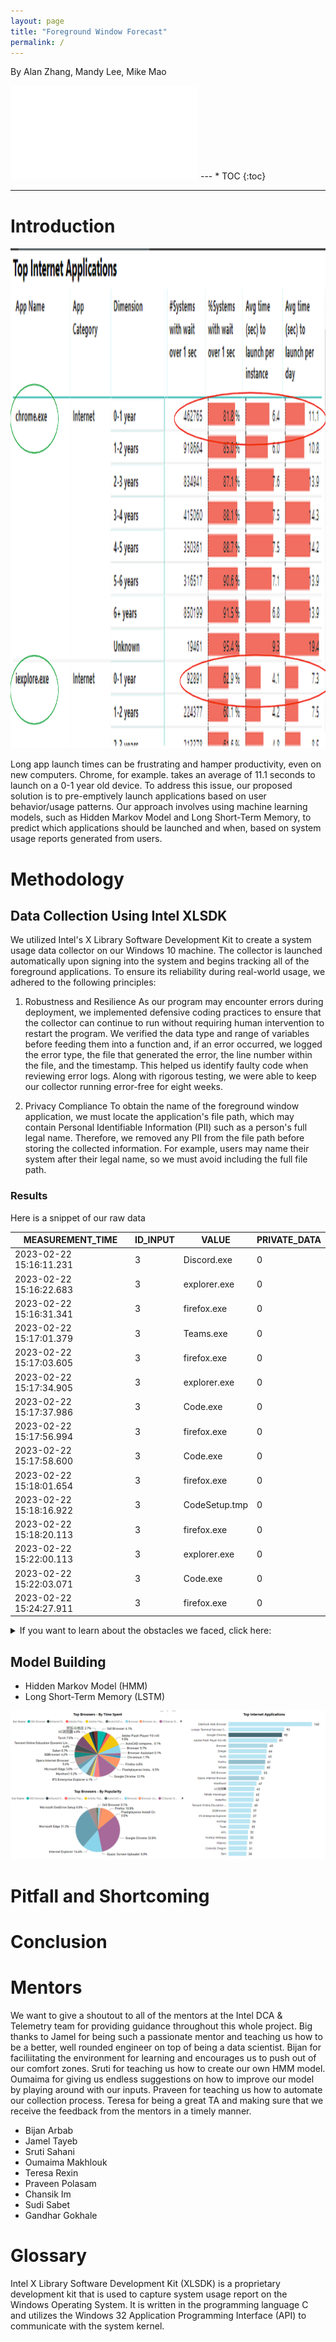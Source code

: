 ```yaml
---
layout: page
title: "Foreground Window Forecast"
permalink: /
---
```

By Alan Zhang, Mandy Lee, Mike Mao
<link rel="stylesheet" href="style.css">
<iframe src="assets\experiment5.html" frameBorder=0></iframe>
---
* TOC
{:toc}

---

# Introduction
<img src="assets\avg_launch_time.png" class="center" height=800 alt="Image of the average launch time of Google Chrome and Windows Explorer across machines of varying ages." />

Long app launch times can be frustrating and hamper productivity, even on new computers. Chrome, for example. takes an average of 11.1 seconds to launch on a 0-1 year old device. To address this issue, our proposed solution is to pre-emptively launch applications based on user behavior/usage patterns. Our approach involves using machine learning models, such as Hidden Markov Model and Long Short-Term Memory, to predict which applications should be launched and when, based on system usage reports generated from users.

# Methodology

## Data Collection Using Intel XLSDK
We utilized Intel's X Library Software Development Kit to create a system usage data collector on our Windows 10 machine. The collector is launched automatically upon signing into the system and begins tracking all of the foreground applications. To ensure its reliability during real-world usage, we adhered to the following principles:
1. Robustness and Resilience
As our program may encounter errors during deployment, we implemented defensive coding practices to ensure that the collector can continue to run without requiring human intervention to restart the program. We verified the data type and range of variables before feeding them into a function and, if an error occurred, we logged the error type, the file that generated the error, the line number within the file, and the timestamp. This helped us identify faulty code when reviewing error logs. Along with rigorous testing, we were able to keep our collector running error-free for eight weeks.

2. Privacy Compliance
To obtain the name of the foreground window application, we must locate the application's file path, which may contain Personal Identifiable Information (PII) such as a person's full legal name. Therefore, we removed any PII from the file path before storing the collected information. For example, users may name their system after their legal name, so we must avoid including the full file path.

### Results
Here is a snippet of our raw data

| MEASUREMENT_TIME        | ID_INPUT | VALUE               | PRIVATE_DATA |
|-------------------------|----------|---------------------|--------------|
| 2023-02-22 15:16:11.231 |    3     | Discord.exe         |      0       |
| 2023-02-22 15:16:22.683 |    3     | explorer.exe        |      0       |
| 2023-02-22 15:16:31.341 |    3     | firefox.exe         |      0       |
| 2023-02-22 15:17:01.379 |    3     | Teams.exe           |      0       |
| 2023-02-22 15:17:03.605 |    3     | firefox.exe         |      0       |
| 2023-02-22 15:17:34.905 |    3     | explorer.exe        |      0       |
| 2023-02-22 15:17:37.986 |    3     | Code.exe            |      0       |
| 2023-02-22 15:17:56.994 |    3     | firefox.exe         |      0       |
| 2023-02-22 15:17:58.600 |    3     | Code.exe            |      0       |
| 2023-02-22 15:18:01.654 |    3     | firefox.exe         |      0       |
| 2023-02-22 15:18:16.922 |    3     | CodeSetup.tmp       |      0       |
| 2023-02-22 15:18:20.113 |    3     | firefox.exe         |      0       |
| 2023-02-22 15:22:00.113 |    3     | explorer.exe        |      0       |
| 2023-02-22 15:22:03.071 |    3     | Code.exe            |      0       |
| 2023-02-22 15:24:27.911 |    3     | firefox.exe         |      0       |

<details close>
<summary> If you want to learn about the obstacles we faced, click here: </summary>


1. Unfamiliar Environment


As Data Science students that are only familiar with Java and Python, we had to quickly pick up the programming language C and adapt to the new coding environment. The first obstacle we faced was with the lack of instantanous feedback on our code. In Python Jupyter Notebooks, it is very easy to run a block of code and print out results to diagnose the issue. In Visual Studio, however, we have to trust our gut that the entire code block works and identify the problem through the debugging mode.


2. Win32 API


Although the official documention on the API is very good, the lack of examples makes it confusing to use. When we tried to get the title of the foreground window the user is currently on, we located two functions: GetWindowTextA, GetWindowTextW. Since GetWindowTextA is the first result on Google, I used that function until I discovered that it is not capturing the text of a window that has Chinese characters. Upon further investigation, we discovered that the A stands for ANSI and returns an ANSI string and W stands for wide-character which returns a unicode string. It would not be easy to spot such a mistake at first glance because the API description for these two functions are almost identifical. The only difference being that the output variable is named LPWSTR for the GetWindowTextW function and LPSTR for the GetWindowTextA function.


<details>
<summary>More information about ANSI and Unicode</summary>

Human speech/text is encoded into the computer in many ways just like how there are 7139 officially known languages in the world. There are many standards in the world like the imperial measuring system (feet, pounds, miles, etc), widely used by the United States and the metric system, which is commonly used in the rest of the world. ANSI is a US standard on how to store texts inside of our computers developed by the American National Standards Institute (ANSI) and this standards only encompasses the English language. This is a problem because not everyone communicates in English, so a new standard called Unicode is adopted. Unicode is a world standard for storing texts and emoji that is compatible with all officially known languages.

</details>


3. Memory Allocation

</details>

<break>


## Model Building
- Hidden Markov Model (HMM)
- Long Short-Term Memory (LSTM)
<img src="assets\image002.png" class="center" alt="Image of the average launch time of Google Chrome and Windows Explorer across machines of varying ages." />

# Pitfall and Shortcoming

# Conclusion

# Mentors

We want to give a shoutout to all of the mentors at the Intel DCA & Telemetry team for providing guidance throughout this whole project. Big thanks to Jamel for being such a passionate mentor and teaching us how to be a better, well rounded engineer on top of being a data scientist. Bijan for faciliitating the environment for learning and encourages us to push out of our comfort zones. Sruti for teaching us how to create our own HMM model. Oumaima for giving us endless suggestions on how to improve our model by playing around with our inputs. Praveen for teaching us how to automate our collection process. Teresa for being a great TA and making sure that we receive the feedback from the mentors in a timely manner.

- Bijan Arbab
- Jamel Tayeb
- Sruti Sahani
- Oumaima Makhlouk
- Teresa Rexin
- Praveen Polasam
- Chansik Im
- Sudi Sabet
- Gandhar Gokhale

# Glossary

Intel X Library Software Development Kit (XLSDK) is a proprietary development kit that is used to capture system usage report on the Windows Operating System. It is written in the programming language C and utilizes the Windows 32 Application Programming Interface (API) to communicate with the system kernel.